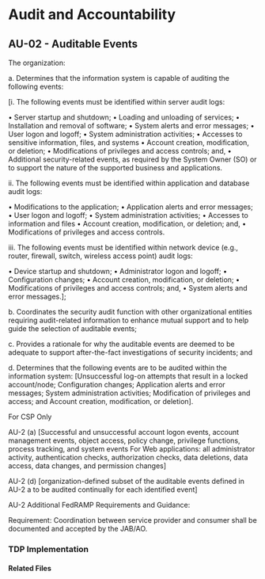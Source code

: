 # Audit and Accountability
## AU-02 - Auditable Events

The organization:

a. Determines that the information system is capable of auditing the following events: 

[i. The following events must be identified within server audit logs: 

• Server startup and shutdown;
• Loading and unloading of services;
• Installation and removal of software;
• System alerts and error messages;
• User logon and logoff;
• System administration activities;
• Accesses to sensitive information, files, and systems
• Account creation, modification, or deletion;
• Modifications of privileges and access controls; and,
• Additional security-related events, as required by the System Owner (SO) or to support the nature of the supported business and applications.

ii. The following events must be identified within application and database audit logs:

• Modifications to the application;
• Application alerts and error messages;
• User logon and logoff;
• System administration activities;
• Accesses to information and files
• Account creation, modification, or deletion; and,
• Modifications of privileges and access controls.

iii. The following events must be identified within network device (e.g., router, firewall, switch, wireless access point) audit logs:

• Device startup and shutdown;
• Administrator logon and logoff;
• Configuration changes;
• Account creation, modification, or deletion;
• Modifications of privileges and access controls; and,
• System alerts and error messages.];

b. Coordinates the security audit function with other organizational entities requiring audit-related information to enhance mutual support and to help guide the selection of auditable events;

c. Provides a rationale for why the auditable events are deemed to be adequate to support after-the-fact investigations of security incidents; and

d. Determines that the following events are to be audited within the information system: [Unsuccessful log-on attempts that result in a locked account/node;  Configuration changes;  Application alerts and error messages; System administration activities; Modification of privileges and access; and Account creation, modification, or deletion].

For CSP Only

AU-2 (a) [Successful and unsuccessful account logon events, account management events, object access, policy change, privilege functions, 
process tracking, and system events For Web applications: all administrator activity, authentication checks, authorization checks, data deletions, data access, data changes, and permission changes]

AU-2 (d) [organization-defined subset of the auditable events defined in AU-2 a to be audited continually for each identified event]

AU-2 Additional FedRAMP Requirements and Guidance: 

Requirement: Coordination between service provider and consumer shall be documented and accepted by the JAB/AO.

### TDP Implementation


#### Related Files

